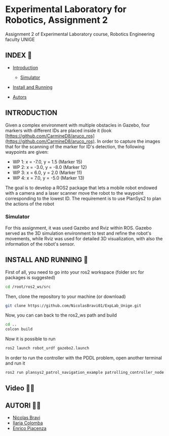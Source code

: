 # Experimental Laboratory for Robotics, Assignment 2
Assignment 2 of Experimental Laboratory course, Robotics Engineering faculty UNIGE


## INDEX 🔖

* [Introduction](#introduction)
  * [Simulator](#simulator)
* [Install and Running](#install-and-running)




* [Autors](#autors)

<div id='introduction'/>

## INTRODUCTION
Given a complex environment with multiple obstacles in Gazebo, four markers with different IDs are placed inside it (look [https://github.com/CarmineD8/aruco_ros](https://github.com/CarmineD8/aruco_ros). In order to capture the images that for the scanning of the marker for ID's detection, the following waypoints are given:
 
* WP 1: x = -7.0, y = 1.5 (Marker 15)
* WP 2: x = -3.0, y = -8.0 (Marker 12)
* WP 3: x = 6.0, y = 2.0 (Marker 11)
* WP 4: x = 7.0, y = -5.0 (Marker 13)
  
The goal is to develop a ROS2 package that lets a mobile robot endowed with a camera and a laser scanner move the robot to the waypoint corresponding to the lowest ID.
The requirement is to use PlanSys2 to plan the actions of the robot

<div id='simulator'/>

### Simulator
For this assignment, it was used Gazebo and Rviz within ROS. Gazebo served as the 3D simulation environment to test and refine the robot's movements, while Rviz was used for detailed 3D visualization, with also the information of the robot's sensor.

<div id='install-and-running'/>

## INSTALL AND RUNNING 📖
First of all, you need to go into your ros2 workspace (folder src for packages is suggested)
```bash
cd /root/ros2_ws/src
```
Then, clone the repository to your machine (or download)
```bash
git clone https://github.com/NicolasBravi01/ExpLab_Unige.git
```
Now, you can can back to the ros2_ws path and build
```bash
cd ..
colcon build
```
Now it is possible to run
```bash
ros2 launch robot_urdf gazebo2.launch
```
In order to run the controller with the PDDL problem, open another terminal and run it
```bash
ros2 run plansys2_patrol_navigation_example patrolling_controller_node
```





<div id='Video'/>

## Video 👨‍💻



<div id='autors'/>

## AUTORI 👨‍💻

* [Nicolas Bravi](https://github.com/NicolasBravi01)
* [Ilaria Colomba](https://github.com/ilacolo)
* [Enrico Piacenza](https://github.com/EnricoPiacenza)

